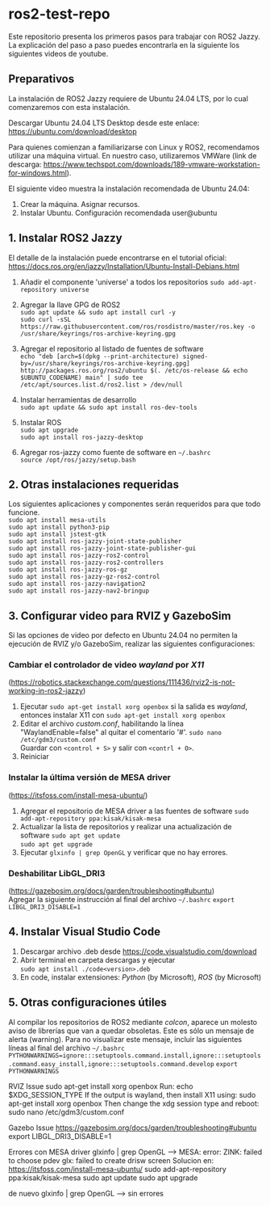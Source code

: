 # ros2-test-repo

Este repositorio presenta los primeros pasos para trabajar con ROS2 Jazzy. La explicación del paso a paso puedes encontrarla en la siguiente los siguientes videos de youtube.

## Preparativos
La instalación de ROS2 Jazzy requiere de Ubuntu 24.04 LTS, por lo cual comenzaremos con esta instalación.

Descargar Ubuntu 24.04 LTS Desktop desde este enlace: https://ubuntu.com/download/desktop

Para quienes comienzan a familiarizarse con Linux y ROS2, recomendamos utilizar una máquina virtual. En nuestro caso, utilizaremos VMWare (link de descarga: https://www.techspot.com/downloads/189-vmware-workstation-for-windows.html). 

El siguiente video muestra la instalación recomendada de Ubuntu 24.04: 

1. Crear la máquina. Asignar recursos.  
2. Instalar Ubuntu. Configuración recomendada user@ubuntu  

## 1. Instalar ROS2 Jazzy
El detalle de la instalación puede encontrarse en el tutorial oficial: https://docs.ros.org/en/jazzy/Installation/Ubuntu-Install-Debians.html  
1. Añadir el componente 'universe' a todos los repositorios 
`sudo add-apt-repository universe`  

2. Agregar la llave GPG de ROS2  
`sudo apt update && sudo apt install curl -y`  
`sudo curl -sSL https://raw.githubusercontent.com/ros/rosdistro/master/ros.key -o /usr/share/keyrings/ros-archive-keyring.gpg`

3. Agregar el repositorio al listado de fuentes de software  
`echo "deb [arch=$(dpkg --print-architecture) signed-by=/usr/share/keyrings/ros-archive-keyring.gpg] http://packages.ros.org/ros2/ubuntu $(. /etc/os-release && echo $UBUNTU_CODENAME) main" | sudo tee /etc/apt/sources.list.d/ros2.list > /dev/null`

4. Instalar herramientas de desarrollo  
`sudo apt update && sudo apt install ros-dev-tools`

5. Instalar ROS  
`sudo apt upgrade`  
`sudo apt install ros-jazzy-desktop`  

6. Agregar ros-jazzy como fuente de software en `~/.bashrc`  
`source /opt/ros/jazzy/setup.bash`  

## 2. Otras instalaciones requeridas
Los siguientes aplicaciones y componentes serán requeridos para que todo funcione.  
    `sudo apt install mesa-utils`  
    `sudo apt install python3-pip`  
    `sudo apt install jstest-gtk`  
    `sudo apt install ros-jazzy-joint-state-publisher`  
    `sudo apt install ros-jazzy-joint-state-publisher-gui`  
    `sudo apt install ros-jazzy-ros2-control `  
    `sudo apt install ros-jazzy-ros2-controllers`  
    `sudo apt install ros-jazzy-ros-gz`  
    `sudo apt install ros-jazzy-gz-ros2-control `  
    `sudo apt install ros-jazzy-navigation2`  
    `sudo apt install ros-jazzy-nav2-bringup`  

## 3. Configurar video para RVIZ y GazeboSim
Si las opciones de video por defecto en Ubuntu 24.04 no permiten la ejecución de RVIZ y/o GazeboSim, realizar las siguientes configuraciones:  
### Cambiar el controlador de video *wayland* por *X11* 
(https://robotics.stackexchange.com/questions/111436/rviz2-is-not-working-in-ros2-jazzy)  
1. Ejecutar `sudo apt-get install xorg openbox` si la salida es *wayland*, entonces instalar X11 con
     `sudo apt-get install xorg openbox`
2. Editar el archivo *custom.conf*, habilitando la línea "WaylandEnable=false" al quitar el comentario '#'.
     `sudo nano /etc/gdm3/custom.conf`  
   Guardar con `<control + S>` y salir con `<contrl + O>`.
3. Reiniciar

### Instalar la última versión de MESA driver
(https://itsfoss.com/install-mesa-ubuntu/)
1. Agregar el repositorio de MESA driver a las fuentes de software
   `sudo add-apt-repository ppa:kisak/kisak-mesa`
2. Actualizar la lista de repositorios y realizar una actualización de software
   `sudo apt get update`  
   `sudo apt get upgrade`  
3. Ejecutar `glxinfo | grep OpenGL` y verificar que no hay errores.

### Deshabilitar LibGL_DRI3
(https://gazebosim.org/docs/garden/troubleshooting#ubuntu)  
Agregar la siguiente instrucción al final del archivo `~/.bashrc` 
    `export LIBGL_DRI3_DISABLE=1`

## 4. Instalar Visual Studio Code
1. Descargar archivo .deb desde https://code.visualstudio.com/download  
2. Abrir terminal en carpeta descargas y ejecutar  
    `sudo apt install ./code<version>.deb`  
3. En code, instalar extensiones: *Python* (by Microsoft), *ROS* (by Microsoft)


## 5. Otras configuraciones útiles
Al compilar los repositorios de ROS2 mediante *colcon*, aparece un molesto aviso de librerías que van a quedar obsoletas. Este es sólo un mensaje de alerta (warning). Para no visualizar este mensaje, incluir las siguientes líneas al final del archivo `~/.bashrc`  
    `PYTHONWARNINGS=ignore:::setuptools.command.install,ignore:::setuptools.command.easy_install,ignore:::setuptools.command.develop`
    `export PYTHONWARNINGS`





RVIZ Issue 
sudo apt-get install xorg openbox
Run:
echo $XDG_SESSION_TYPE
If the output is wayland, then install X11 using:
sudo apt-get install xorg openbox
Then change the xdg session type and reboot:
sudo nano /etc/gdm3/custom.conf

Gazebo Issue
https://gazebosim.org/docs/garden/troubleshooting#ubuntu
export LIBGL_DRI3_DISABLE=1

Errores con MESA driver
glxinfo | grep OpenGL -->
MESA: error: ZINK: failed to choose pdev
glx: failed to create drisw screen
Solucion en: https://itsfoss.com/install-mesa-ubuntu/
sudo add-apt-repository ppa:kisak/kisak-mesa
sudo apt update
sudo apt upgrade

de nuevo glxinfo | grep OpenGL --> sin errores







